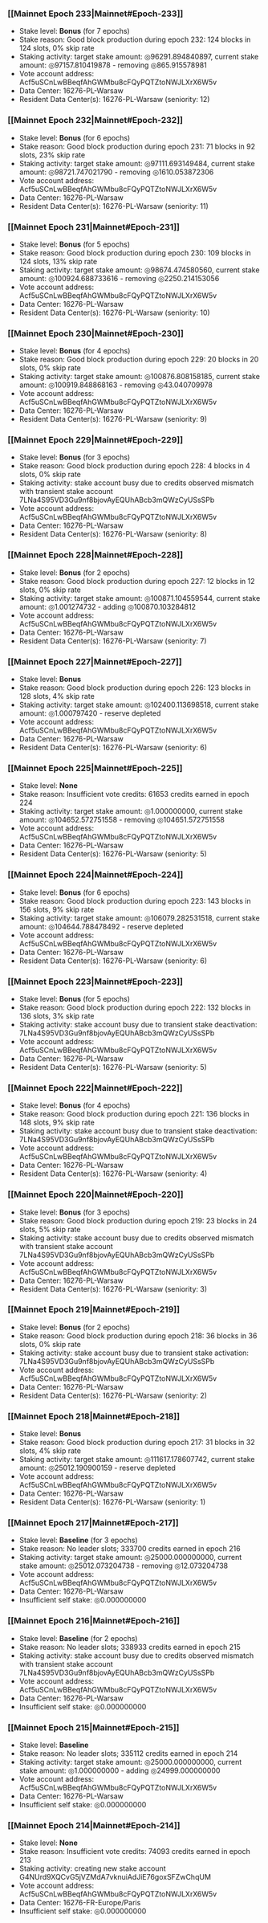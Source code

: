 ### [[Mainnet Epoch 233|Mainnet#Epoch-233]]
* Stake level: **Bonus** (for 7 epochs)
* Stake reason: Good block production during epoch 232: 124 blocks in 124 slots, 0% skip rate
* Staking activity: target stake amount: ◎96291.894840897, current stake amount: ◎97157.810419878 - removing ◎865.915578981
* Vote account address: Acf5uSCnLwBBeqfAhGWMbu8cFQyPQTZtoNWJLXrX6W5v
* Data Center: 16276-PL-Warsaw
* Resident Data Center(s): 16276-PL-Warsaw (seniority: 12)
### [[Mainnet Epoch 232|Mainnet#Epoch-232]]
* Stake level: **Bonus** (for 6 epochs)
* Stake reason: Good block production during epoch 231: 71 blocks in 92 slots, 23% skip rate
* Staking activity: target stake amount: ◎97111.693149484, current stake amount: ◎98721.747021790 - removing ◎1610.053872306
* Vote account address: Acf5uSCnLwBBeqfAhGWMbu8cFQyPQTZtoNWJLXrX6W5v
* Data Center: 16276-PL-Warsaw
* Resident Data Center(s): 16276-PL-Warsaw (seniority: 11)
### [[Mainnet Epoch 231|Mainnet#Epoch-231]]
* Stake level: **Bonus** (for 5 epochs)
* Stake reason: Good block production during epoch 230: 109 blocks in 124 slots, 13% skip rate
* Staking activity: target stake amount: ◎98674.474580560, current stake amount: ◎100924.688733616 - removing ◎2250.214153056
* Vote account address: Acf5uSCnLwBBeqfAhGWMbu8cFQyPQTZtoNWJLXrX6W5v
* Data Center: 16276-PL-Warsaw
* Resident Data Center(s): 16276-PL-Warsaw (seniority: 10)
### [[Mainnet Epoch 230|Mainnet#Epoch-230]]
* Stake level: **Bonus** (for 4 epochs)
* Stake reason: Good block production during epoch 229: 20 blocks in 20 slots, 0% skip rate
* Staking activity: target stake amount: ◎100876.808158185, current stake amount: ◎100919.848868163 - removing ◎43.040709978
* Vote account address: Acf5uSCnLwBBeqfAhGWMbu8cFQyPQTZtoNWJLXrX6W5v
* Data Center: 16276-PL-Warsaw
* Resident Data Center(s): 16276-PL-Warsaw (seniority: 9)
### [[Mainnet Epoch 229|Mainnet#Epoch-229]]
* Stake level: **Bonus** (for 3 epochs)
* Stake reason: Good block production during epoch 228: 4 blocks in 4 slots, 0% skip rate
* Staking activity: stake account busy due to credits observed mismatch with transient stake account 7LNa4S95VD3Gu9nf8bjovAyEQUhABcb3mQWzCyUSsSPb
* Vote account address: Acf5uSCnLwBBeqfAhGWMbu8cFQyPQTZtoNWJLXrX6W5v
* Data Center: 16276-PL-Warsaw
* Resident Data Center(s): 16276-PL-Warsaw (seniority: 8)
### [[Mainnet Epoch 228|Mainnet#Epoch-228]]
* Stake level: **Bonus** (for 2 epochs)
* Stake reason: Good block production during epoch 227: 12 blocks in 12 slots, 0% skip rate
* Staking activity: target stake amount: ◎100871.104559544, current stake amount: ◎1.001274732 - adding ◎100870.103284812
* Vote account address: Acf5uSCnLwBBeqfAhGWMbu8cFQyPQTZtoNWJLXrX6W5v
* Data Center: 16276-PL-Warsaw
* Resident Data Center(s): 16276-PL-Warsaw (seniority: 7)
### [[Mainnet Epoch 227|Mainnet#Epoch-227]]
* Stake level: **Bonus**
* Stake reason: Good block production during epoch 226: 123 blocks in 128 slots, 4% skip rate
* Staking activity: target stake amount: ◎102400.113698518, current stake amount: ◎1.000797420 - reserve depleted
* Vote account address: Acf5uSCnLwBBeqfAhGWMbu8cFQyPQTZtoNWJLXrX6W5v
* Data Center: 16276-PL-Warsaw
* Resident Data Center(s): 16276-PL-Warsaw (seniority: 6)
### [[Mainnet Epoch 225|Mainnet#Epoch-225]]
* Stake level: **None**
* Stake reason: Insufficient vote credits: 61653 credits earned in epoch 224
* Staking activity: target stake amount: ◎1.000000000, current stake amount: ◎104652.572751558 - removing ◎104651.572751558
* Vote account address: Acf5uSCnLwBBeqfAhGWMbu8cFQyPQTZtoNWJLXrX6W5v
* Data Center: 16276-PL-Warsaw
* Resident Data Center(s): 16276-PL-Warsaw (seniority: 5)
### [[Mainnet Epoch 224|Mainnet#Epoch-224]]
* Stake level: **Bonus** (for 6 epochs)
* Stake reason: Good block production during epoch 223: 143 blocks in 156 slots, 9% skip rate
* Staking activity: target stake amount: ◎106079.282531518, current stake amount: ◎104644.788478492 - reserve depleted
* Vote account address: Acf5uSCnLwBBeqfAhGWMbu8cFQyPQTZtoNWJLXrX6W5v
* Data Center: 16276-PL-Warsaw
* Resident Data Center(s): 16276-PL-Warsaw (seniority: 6)
### [[Mainnet Epoch 223|Mainnet#Epoch-223]]
* Stake level: **Bonus** (for 5 epochs)
* Stake reason: Good block production during epoch 222: 132 blocks in 136 slots, 3% skip rate
* Staking activity: stake account busy due to transient stake deactivation: 7LNa4S95VD3Gu9nf8bjovAyEQUhABcb3mQWzCyUSsSPb
* Vote account address: Acf5uSCnLwBBeqfAhGWMbu8cFQyPQTZtoNWJLXrX6W5v
* Data Center: 16276-PL-Warsaw
* Resident Data Center(s): 16276-PL-Warsaw (seniority: 5)
### [[Mainnet Epoch 222|Mainnet#Epoch-222]]
* Stake level: **Bonus** (for 4 epochs)
* Stake reason: Good block production during epoch 221: 136 blocks in 148 slots, 9% skip rate
* Staking activity: stake account busy due to transient stake deactivation: 7LNa4S95VD3Gu9nf8bjovAyEQUhABcb3mQWzCyUSsSPb
* Vote account address: Acf5uSCnLwBBeqfAhGWMbu8cFQyPQTZtoNWJLXrX6W5v
* Data Center: 16276-PL-Warsaw
* Resident Data Center(s): 16276-PL-Warsaw (seniority: 4)
### [[Mainnet Epoch 220|Mainnet#Epoch-220]]
* Stake level: **Bonus** (for 3 epochs)
* Stake reason: Good block production during epoch 219: 23 blocks in 24 slots, 5% skip rate
* Staking activity: stake account busy due to credits observed mismatch with transient stake account 7LNa4S95VD3Gu9nf8bjovAyEQUhABcb3mQWzCyUSsSPb
* Vote account address: Acf5uSCnLwBBeqfAhGWMbu8cFQyPQTZtoNWJLXrX6W5v
* Data Center: 16276-PL-Warsaw
* Resident Data Center(s): 16276-PL-Warsaw (seniority: 3)
### [[Mainnet Epoch 219|Mainnet#Epoch-219]]
* Stake level: **Bonus** (for 2 epochs)
* Stake reason: Good block production during epoch 218: 36 blocks in 36 slots, 0% skip rate
* Staking activity: stake account busy due to transient stake activation: 7LNa4S95VD3Gu9nf8bjovAyEQUhABcb3mQWzCyUSsSPb
* Vote account address: Acf5uSCnLwBBeqfAhGWMbu8cFQyPQTZtoNWJLXrX6W5v
* Data Center: 16276-PL-Warsaw
* Resident Data Center(s): 16276-PL-Warsaw (seniority: 2)
### [[Mainnet Epoch 218|Mainnet#Epoch-218]]
* Stake level: **Bonus**
* Stake reason: Good block production during epoch 217: 31 blocks in 32 slots, 4% skip rate
* Staking activity: target stake amount: ◎111617.178607742, current stake amount: ◎25012.190900159 - reserve depleted
* Vote account address: Acf5uSCnLwBBeqfAhGWMbu8cFQyPQTZtoNWJLXrX6W5v
* Data Center: 16276-PL-Warsaw
* Resident Data Center(s): 16276-PL-Warsaw (seniority: 1)
### [[Mainnet Epoch 217|Mainnet#Epoch-217]]
* Stake level: **Baseline** (for 3 epochs)
* Stake reason: No leader slots; 333700 credits earned in epoch 216
* Staking activity: target stake amount: ◎25000.000000000, current stake amount: ◎25012.073204738 - removing ◎12.073204738
* Vote account address: Acf5uSCnLwBBeqfAhGWMbu8cFQyPQTZtoNWJLXrX6W5v
* Data Center: 16276-PL-Warsaw
* Insufficient self stake: ◎0.000000000
### [[Mainnet Epoch 216|Mainnet#Epoch-216]]
* Stake level: **Baseline** (for 2 epochs)
* Stake reason: No leader slots; 338933 credits earned in epoch 215
* Staking activity: stake account busy due to credits observed mismatch with transient stake account 7LNa4S95VD3Gu9nf8bjovAyEQUhABcb3mQWzCyUSsSPb
* Vote account address: Acf5uSCnLwBBeqfAhGWMbu8cFQyPQTZtoNWJLXrX6W5v
* Data Center: 16276-PL-Warsaw
* Insufficient self stake: ◎0.000000000
### [[Mainnet Epoch 215|Mainnet#Epoch-215]]
* Stake level: **Baseline**
* Stake reason: No leader slots; 335112 credits earned in epoch 214
* Staking activity: target stake amount: ◎25000.000000000, current stake amount: ◎1.000000000 - adding ◎24999.000000000
* Vote account address: Acf5uSCnLwBBeqfAhGWMbu8cFQyPQTZtoNWJLXrX6W5v
* Data Center: 16276-PL-Warsaw
* Insufficient self stake: ◎0.000000000
### [[Mainnet Epoch 214|Mainnet#Epoch-214]]
* Stake level: **None**
* Stake reason: Insufficient vote credits: 74093 credits earned in epoch 213
* Staking activity: creating new stake account G4NUrd9XQCvG5jVZMdA7vknuiAdJiE76goxSFZwChqUM
* Vote account address: Acf5uSCnLwBBeqfAhGWMbu8cFQyPQTZtoNWJLXrX6W5v
* Data Center: 16276-FR-Europe/Paris
* Insufficient self stake: ◎0.000000000